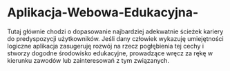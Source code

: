# Aplikacja-Webowa-Edukacyjna-
Tutaj głównie chodzi o dopasowanie najbardziej adekwatnie ścieżek kariery do predyspozycji użytkowników. Jeśli dany człowiek wykazuję umiejętności logiczne aplikacja zasugeruję rozwój na rzecz pogłębienia tej cechy i stworzy dogodne środowisko edukacyjne, prowadzące wręcz za rękę w kierunku zawodów lub zainteresowań z tym związanych. 
